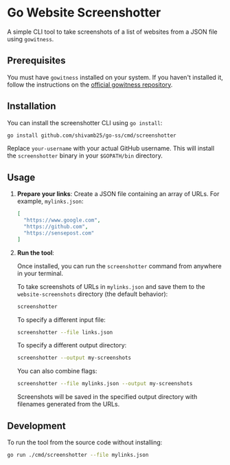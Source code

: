 # Go Website Screenshotter

A simple CLI tool to take screenshots of a list of websites from a JSON file using `gowitness`.

## Prerequisites

You must have `gowitness` installed on your system. If you haven't installed it, follow the instructions on the [official gowitness repository](https://github.com/sensepost/gowitness).

## Installation

You can install the screenshotter CLI using `go install`:

```bash
go install github.com/shivamb25/go-ss/cmd/screenshotter
```

Replace `your-username` with your actual GitHub username. This will install the `screenshotter` binary in your `$GOPATH/bin` directory.

## Usage

1.  **Prepare your links**: Create a JSON file containing an array of URLs. For example, `mylinks.json`:

    ```json
    [
      "https://www.google.com",
      "https://github.com",
      "https://sensepost.com"
    ]
    ```

2.  **Run the tool**:

    Once installed, you can run the `screenshotter` command from anywhere in your terminal.

    To take screenshots of URLs in `mylinks.json` and save them to the `website-screenshots` directory (the default behavior):

    ```bash
    screenshotter
    ```

    To specify a different input file:

    ```bash
    screenshotter --file links.json
    ```

    To specify a different output directory:

    ```bash
    screenshotter --output my-screenshots
    ```

    You can also combine flags:

    ```bash
    screenshotter --file mylinks.json --output my-screenshots
    ```

    Screenshots will be saved in the specified output directory with filenames generated from the URLs.

## Development

To run the tool from the source code without installing:

```bash
go run ./cmd/screenshotter --file mylinks.json
